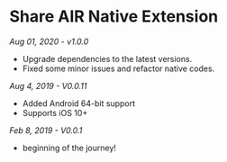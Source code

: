 # Share AIR Native Extension

*Aug 01, 2020 - v1.0.0*
- Upgrade dependencies to the latest versions.
- Fixed some minor issues and refactor native codes.

*Aug 4, 2019 - V0.0.11*
* Added Android 64-bit support
* Supports iOS 10+

*Feb 8, 2019 - V0.0.1*
* beginning of the journey!
